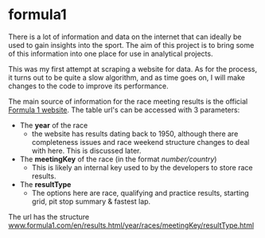 # formula1

There is a lot of information and data on the internet that can ideally be used to gain insights into the sport. 
The aim of this project is to bring some of this information into one place for use in analytical projects. 

This was my first attempt at scraping a website for data. As for the process, it turns out to be quite a slow algorithm, and as time goes on, 
I will make changes to the code to improve its performance. 

The main source of information for the race meeting results is the official [Formula 1 website](www.formula1.com).
The table url's can be accessed with 3 parameters:
* The **year** of the race
  * the website has results dating back to 1950, although there are completeness issues and race weekend structure changes to deal with here. This is discussed later. 
* The **meetingKey** of the race (in the format *number/country*)
  * This is likely an internal key used to by the developers to store race results.
* The **resultType**
  * The options here are race, qualifying and practice results, starting grid, pit stop summary & fastest lap. 

The url has the structure www.formula1.com/en/results.html/year/races/meetingKey/resultType.html
